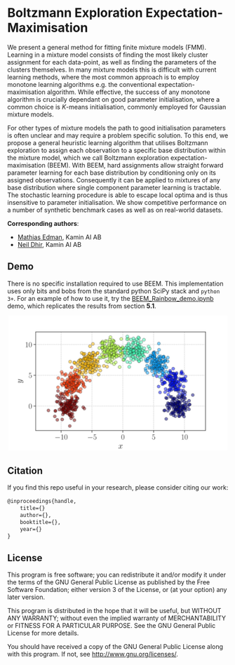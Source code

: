 # Boltzmann Exploration Expectation-Maximisation

We present a general method for fitting finite mixture models (FMM). Learning in a mixture model consists of finding the most likely cluster assignment for each data-point, as well as finding the parameters of the clusters themselves. In many mixture models this is difficult with current learning methods, where the most common approach is to employ monotone learning algorithms e.g. the conventional expectation-maximisation algorithm. While effective, the success of any monotone algorithm is crucially dependant on good parameter initialisation, where a common choice is _K_-means initialisation, commonly employed for Gaussian mixture models.

For other types of mixture models the path to good initialisation parameters is often unclear and may require a problem specific solution. To this end, we propose a general heuristic learning algorithm that utilises Boltzmann exploration to assign each observation to a specific base distribution within the mixture model, which we call Boltzmann exploration expectation-maximisation (BEEM). With BEEM, hard assignments allow straight forward parameter learning for each base distribution by conditioning only on its assigned observations. Consequently it can be applied to mixtures of any base distribution where single component parameter learning is tractable. The stochastic learning procedure is able to escape local optima and is thus insensitive to parameter initialisation. We show competitive performance on a number of synthetic benchmark cases as well as on real-world datasets.

**Corresponding authors**:

* [Mathias Edman](mathias@kamin.ai), Kamin AI AB
* [Neil Dhir](neil@kamin.ai), Kamin AI AB

## Demo

There is no specific installation required to use BEEM. This implementation uses only bits and bobs from the standard python SciPy stack and `python 3+`. For an example of how to use it, try the [BEEM_Rainbow_demo.ipynb](BEEM_Rainbow_demo.ipynb) demo, which replicates the results from section **5.1**.
<p align="center">
    <img src="rainbow.jpg" width="500" title="Raindow">
</p>

## Citation

If you find this repo useful in your research, please consider citing our work:

    @inproceedings{handle,
        title={}
        author={},
        booktitle={},
        year={}
    }


## License

This program is free software; you can redistribute it and/or modify it under the terms of the GNU General Public License as published by the Free Software Foundation; either version 3 of the License, or (at your option) any later version.

This program is distributed in the hope that it will be useful, but WITHOUT ANY WARRANTY; without even the implied warranty of MERCHANTABILITY or FITNESS FOR A PARTICULAR PURPOSE. See the GNU General Public License for more details.

You should have received a copy of the GNU General Public License along with this program. If not, see  <http://www.gnu.org/licenses/>.
